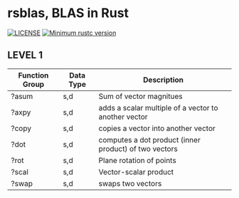 # rsblas, BLAS in Rust

[![LICENSE](https://img.shields.io/badge/license-MIT-blue.svg)](LICENSE)
[![Minimum rustc version](https://img.shields.io/badge/rustc-1.52.1+-lightgray.svg)](#rust-version-requirements)

## LEVEL 1
|Function Group|Data Type|Description|
|---|---|---|
|?asum|s,d|Sum of vector magnitues |
|?axpy|s,d|adds a scalar multiple of a vector to another vector |
|?copy|s,d|copies a vector into another vector                  |
|?dot |s,d|computes a dot product (inner product) of two vectors|
|?rot |s,d|Plane rotation of points|
|?scal|s,d|Vector-scalar product   |
|?swap|s,d|swaps two vectors       |
